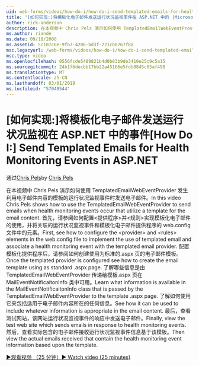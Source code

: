 ```yaml
---
uid: web-forms/videos/how-do-i/how-do-i-send-templated-emails-for-health-monitoring-events-in-aspnet
title: '[如何实现:]将模板化电子邮件发送运行状况监视事件在 ASP.NET 中的 |Microsoft Docs'
author: rick-anderson
description: 在本视频中 Chris Pels 演示如何使用 TemplatedEmailWebEventProvider 发送电子邮件运行状况监视事件发生时利用 t 的模板...
ms.author: riande
ms.date: 09/18/2008
ms.assetid: 5c107c6e-9fb7-4206-bd3f-221cb0767f8a
msc.legacyurl: /web-forms/videos/how-do-i/how-do-i-send-templated-emails-for-health-monitoring-events-in-aspnet
msc.type: video
ms.openlocfilehash: 0556fcde5489821b4d0b83b9de3410e25c9c5a15
ms.sourcegitcommit: 24b1f6decbb17bb22a45166e5fdb0845c65af498
ms.translationtype: MT
ms.contentlocale: zh-CN
ms.lasthandoff: 03/01/2019
ms.locfileid: "57049544"
---
```

<a name="how-do-i-send-templated-emails-for-health-monitoring-events-in-aspnet"></a><span data-ttu-id="05020-103">[如何实现:]将模板化电子邮件发送运行状况监视在 ASP.NET 中的事件</span><span class="sxs-lookup"><span data-stu-id="05020-103">[How Do I:] Send Templated Emails for Health Monitoring Events in ASP.NET</span></span>
====================
<span data-ttu-id="05020-104">通过[Chris Pels](https://twitter.com/chrispels)</span><span class="sxs-lookup"><span data-stu-id="05020-104">by [Chris Pels](https://twitter.com/chrispels)</span></span>

<span data-ttu-id="05020-105">在本视频中 Chris Pels 演示如何使用 TemplatedEmailWebEventProvider 发生利用电子邮件内容的模板的运行状况监视事件时发送电子邮件。</span><span class="sxs-lookup"><span data-stu-id="05020-105">In this video Chris Pels shows how to use the TemplatedEmailWebEventProvider to send emails when health monitoring events occur that utilize a template for the email content.</span></span> <span data-ttu-id="05020-106">首先，请参阅如何配置&lt;提供程序&gt;并&lt;规则&gt;实现模板化电子邮件的使用，并将关联的运行状况监视事件和模板化电子邮件提供程序的 web.config 文件中的元素。</span><span class="sxs-lookup"><span data-stu-id="05020-106">First, see how to configure the &lt;provider&gt; and &lt;rules&gt; elements in the web.config file to implement the use of templated email and associate a health monitoring event with the templated email provider.</span></span> <span data-ttu-id="05020-107">配置模板化提供程序后，请参阅如何创建使用为标准的.aspx 页的电子邮件模板。</span><span class="sxs-lookup"><span data-stu-id="05020-107">Once the templated provider is configured see how to create the email template using as standard .aspx page.</span></span> <span data-ttu-id="05020-108">了解哪些信息是由 TemplatedEmailWebEventProvider 传递给模板.aspx 页在 MailEventNotificaitonInfo 类中可用。</span><span class="sxs-lookup"><span data-stu-id="05020-108">Learn what information is available in the MailEventNotificaitonInfo class that is passed by the TemplatedEmailWebEventProvider to the template .aspx page.</span></span> <span data-ttu-id="05020-109">了解如何使用它来包括适用于电子邮件内容所在的任何信息。</span><span class="sxs-lookup"><span data-stu-id="05020-109">See how it can be used to include whatever information is appropriate in the email content.</span></span> <span data-ttu-id="05020-110">最后，查看测试网站，该网站运行状况监视事件的响应中发送电子邮件。</span><span class="sxs-lookup"><span data-stu-id="05020-110">Finally, view the test web site which sends emails in response to health monitoring events.</span></span> <span data-ttu-id="05020-111">然后，查看实际包含的电子邮件接收运行状况监视事件信息基于该模板。</span><span class="sxs-lookup"><span data-stu-id="05020-111">Then view the actual emails received that contain the health monitoring event information based upon the template.</span></span>

[<span data-ttu-id="05020-112">&#9654;观看视频 （25 分钟）</span><span class="sxs-lookup"><span data-stu-id="05020-112">&#9654; Watch video (25 minutes)</span></span>](https://channel9.msdn.com/Blogs/ASP-NET-Site-Videos/how-do-i-send-templated-emails-for-health-monitoring-events-in-aspnet)
